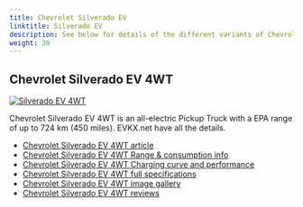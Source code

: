 ```yaml
---
title: Chevrolet Silverado EV
linktitle: Silverado EV
description: See below for details of the different variants of Chevrolet Silverado EV
weight: 30
---
```

## Chevrolet Silverado EV 4WT

[![Silverado EV 4WT](https://media.evkx.net/multimedia/models/chevrolet/silverado_ev/silverado_ev_4wt/main_1_st.jpg)](/models/chevrolet/silverado_ev/silverado_ev_4wt/)

Chevrolet Silverado EV 4WT is an all-electric Pickup Truck with a EPA range of up to 724 km (450 miles). EVKX.net have all the details. 

- [Chevrolet Silverado EV 4WT article](/models/chevrolet/silverado_ev/silverado_ev_4wt/)
- [Chevrolet Silverado EV 4WT Range & consumption info](/models/chevrolet/silverado_ev/silverado_ev_4wt//rangeandconsumption)
- [Chevrolet Silverado EV 4WT Charging curve and performance](/models/chevrolet/silverado_ev/silverado_ev_4wt//chargingcurve)
- [Chevrolet Silverado EV 4WT full specifications](/models/chevrolet/silverado_ev/silverado_ev_4wt//specifications)
- [Chevrolet Silverado EV 4WT image gallery](/models/chevrolet/silverado_ev/silverado_ev_4wt//gallery)
- [Chevrolet Silverado EV 4WT reviews](/models/chevrolet/silverado_ev/silverado_ev_4wt//reviews)

